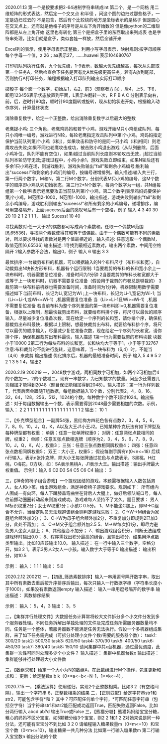 2020.01.13
第一个是按要求把2-64进制字符串转成int
第二个，是一个网格 用二维矩阵的形式表达，然后定一个交叉点 和半径 ，问这个圆的边扫过那些格子，一定是边扫过去的 不是包含，然后有个比较绕的地方是坐标表示的是格子 但是圆心在交叉点上，还有就是他格子的序号是从左下角开始数的 但是像python的二维矩阵都是从左上角开始 这里也有转化
第三个是把盒子里的东西取出来列成表 也是字符串处理，比如[]就是盒子，类似套娃一样放，然后全铺开来

Excel列的表示，使用字母表示正整数，利用小写字母表示，映射规则:按字母顺序每个字母一个值，z  26；aa表示27，……huawei 表示104680767

打印机队列执行任务，九个优先级，1-9表示，数越大优先级越高，每次从头部取第一个任务A，然后检查余下任务是否有比A优先级更高任务，若有A放到尾部，否则执行A打印任务，编程根据输入打印队列输出实际打印顺序

掷骰子  每个面一个数字，初始左1，右2，前3（观察者方向），后4，上5，下6，即用123456表示状态放置到平面，L表示左翻转一次，R F B A C 分别表示向右，前，后，逆时针90度，顺时针90度翻转或旋转，现从初始状态开始，根据输入动作序列，计算最终状态

消除重复数字，给定一个正整数，给出消除重复数字以后最大的整数

老鹰捉小鸡: 三个角色，老鹰鸡妈妈和若干小鸡，游戏开始M只小鸡组成队列，每只小鸡唯一编号，游戏进行N轮，每轮老鹰指定攻击队列中第i个小鸡，鸡妈妈指定保护当前队列第j个小鸡（i和j），如果攻击和防守的是同一只小鸡（i和j相同）则老鹰攻击失败;如果不同也老鹰攻击成功，被击败小鸡退出游戏（从队列删除，后面小鸡补位，队列不能有空位），如果i超过当前队列长度则本轮攻击无效，j超过当前队列本轮防守无效;游戏过程中，小鸡小余1，游戏失败立即结束，如果N轮后还有多余1只小鸡在场，则游戏胜利，游戏失败输出"fail"和剩余小鸡编号;胜利输出"success!"和剩余的小鸡们的编号，按编号递增排列。输入描述:输入共三行，第一行两个数字，M和N，第二行M个数字，分别代表M只小鸡的编号，这M个数字的顺序即小鸡队列初始状态，第三行2*N个数字，每两个数字为一组，共N组每组第一个数字i表示老鹰要攻击当前队列第i个小鸡，第二个数字j表示鸡妈妈要保护第j个小鸡，M范围2-1000，N范围1-1000，输出描述，游戏失败则输出"fail"和剩余小鸡编号，游戏胜利则输出"suceess!"和所有剩余的小鸡编号，递增排序，编号用空格隔开，上面success后面的感叹号后有一个空格，例子
输入
4 3
40 30 20 10
2 1 2 1 1 1，    输出
Sucess! 10 40

寻找素数对:任一大于2的偶数都可写成两个素数和。任取一个偶数M范围[6,65536]，寻找两个素数使得其和等于该偶数。由于一个偶数可能有不同的素数对，所以要求寻找的素数对是两个值最相近的，输入描述:
任意选取一个偶数M，取值范围[6,65536]
输出描述:
1寻找到最相近素数对，输出两个素数，中间用空格隔开
2输入参数不合法，输出0，例子
输入
6
输出
3 3

最优排序:一台裁剪布料的机器，可以根据输入的N个布料尺寸（布料长和宽），自动裁剪出N块长方形布料，机器有个运行限制:
1当要裁剪的布料的长和宽小余上一块布料时，机器需要复位准备，准备时间为1分钟
2当要裁剪的布料长和宽都大于或等于上一块布料时，机器不需要复位准备（假设用于裁剪的布卷总是够裁的）
3裁剪第一块布料前机器也需要准备时间，准备时间为1分钟，机器限制用数学需要描述如下:当前布料，长记为Li,宽记为Wi
;上一块布料，长记为Li-1,宽记为Wi-1;
当（Li<=Li-1,或Wi<=Wi-1）,机器需要复位准备
当（Li>=Li-1且Wi>=Wi-1）,机器
不需要复位准备
若当前布料为整个序列里面的第一块布料即i=0,机器需要复位准备，根据以上限制，想最快裁剪出布料，就要给布料排个序，将尺寸以最优的顺序输入，尽量减少复位准备次数，现在给定一个序列的长和宽，请你排个序，确保机器裁剪出布料最快，根据以上限制，想最快裁剪出布料，就要给布料排个序，将尺寸以最优的顺序输入，尽量减少复位准备次数，现在给定一个序列的长和宽，请你排个序，确保机器裁剪出布料最快，输入描述
1第一行为需要裁剪的布料块数 块数小于10000
2第二行为每块布料的长和宽，长和块均大于等于1，小于等于32767
注意:布料裁剪时不能进行旋转，这意味着，当一块布料为（6,4）时，不能当（4,6）来裁剪
输出描述
优化排序后，机器的最短准备时间，例子
输入
5
4 9 5 2 2 1 3 5 1 4，输出2

2020.2.19
200219 一，2048数字游戏，两相同数字可相加，如两个2可相加后4的个数加一，2的个数减二。现有一串数字，为已知数字的数量。问至少还需要几次相加才能得到2048（题目保证能相加得到2048）。输入描述：第一行为样列数T，代表后面会跟随T组数据，每组数据输入10个数，分别代表2，4，8，16，32，64，128，256，512，1024的个数。每种数字个数不超过1024。输出描述：对于每组数据输出一个数，表示需要得到2048最少需要相加的次数。示例，输入：
2
2 1 1 1 1 1 1 1 1 1
1 1 1 1 1 1 1 1 1 2
输出：
10
1

二，【扑克牌型组合】一副牌54张，黑红梅方四花色各有点数2，3，4，5，6，7，8，9，10，J，Q，K，A以及大王J1小王J2。已知某种扑克玩法有如下牌型及每种牌型都有权重：
单牌：任意一张单牌权重0；
对牌：任意两张点数相同的牌，权重2；
单顺：任意五张点数相连牌（顺序为2，3，4，5，6，7，8，9，10，J，Q，K，A），权重3；
三张：任意三张点数相同牌权重4；
四张：任意四张点数相同牌权重5；
双王：大小王，权重5；
假设每副手牌有n(0<n<=18)
后续n行输入，表示n张扑克牌，除大小王每张牌通过花色与点数表示，S黑桃，H红桃，C梅花，D方块，如：SA表示黑桃A，J1表示大王。输出描述：输出手牌最大权重值。
示例1：输入
6
C2
D3
S4
C5
C6
C4
输出：
3

三，【神奇的椅子组合游戏】一个提现团结的游戏，本题需根据输入人数包括男人，女人和小孩，给出游戏组合，满足神奇椅子游戏要求。规则如下：
所有组内人围成一有向环，每人下蹲膝盖弯曲坐在背后人大腿上，做好后领队喊口号，每人往前挪动圈圈转动起来则游戏成功。游戏难每人坚持不了太久。题目要求：
男人M标识权重2分；女士W权重1分；小孩C 0.5分。
1、M不能坐C腿上，即M->C组合不允许，当给定队员无法规避该组合则判定游戏失败；
2、C->W->M组合为家庭组合额外加3分；
3、C->W为母子组合额外加2分，不重复加分即规则2已加3分，此处不再加；
4、C->M父子组合额外加2.5
5、M->W每次扣1分，即尽力避免男人坐女人腿上；
6、其他组合不加分；
7、输出游戏组合积分，判断无法组成游戏环时输出0.0；
8、程序需找出积分最高的组合，且输出积分，结果用浮点数类型输出。比如10应该输出10.0。
输入描述：
在一行中输入三个数字，空格分开，如3 2 1，表示3男人2女人一小孩。输入数字大于等于0
输出描述：
输出积分，如10.5

示例：
输入：
1 1 1
输出：
5.0

2020.2.12
200212 一，【初级_筛选素数排序】输入一串用逗号隔开数字串，取出其中所有素数去重后按升序排序后输出，每次只输入一行数据字串（字符串长度小于1000），如果没有素数返回empty
输入描述：
输入一串用逗号隔开的数字串
输出描述：
素数排序结果

示例：
输入：
5，4，3
输出：
3，5

二，【集群并行处理文件】大数据任务计算常将较大文件拆分多个小文件分发到多个服务器处理。不同任务拆解出单独处理的文件及完成任务所需服务器数量均不同，任务是一个整体，若服务器数不能满足任务无法执行。假设一个多机器组成集群，来了如下任务需完成（可拆分处理小文件个数/需要的服务器个数）：
task1: 300/20
task2: 500/30
task3: 620/50
task4: 370/30
task5: 400/50
task6: 450/30
task7: 380/40
task8: 150/10
请问集群中共x台机器，通过最优调度，此集群一次性可同时处理多少个小文件？
输入描述：
集群中机器台数x
输出描述：
集群能够并行处理最大小文件数

三，【数组求和】给定一个大小为N的数组A，在此数组进行M个操作，包含更新和求和：
更新：给定整数a  b  k（0<=a<=b<=N-1，1<=k<=4），


2020.7.15
一，【乘法运算】使用递归，实现2个正整数相乘。比如3 2（有空格间隔），输出一个字符串 6，正整数相乘的结果
二，【正则匹配】给定字符串str1和str2，可能包含字符*和？    其中？可匹配任何单个字符，*可匹配任意字符串（包括空字符）当字符串str1和str2能匹配成功返回True，匹配失败返回False。比如分两行输入
abcd
ab?d
输出True或False
三，【熊猫分糖】熊猫妈妈给宝宝分糖，粗心的妈妈不区分宝宝，如5颗糖分给3个宝宝，则2 2 1和1 2 2对她来说是同一种分法，还可能有宝宝分不到比如 3 2 0
请编程输入糖果数量m（0<m<=10）和宝宝个数（0<m<=10），输出糖果一共几种分法
比如第一行输入糖果数m
第二行输入宝宝数n
输出分法的个数